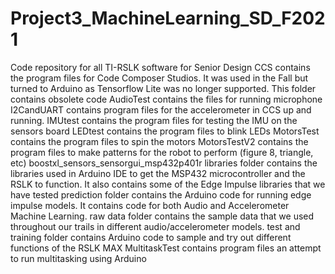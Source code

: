 # Project3_MachineLearning_SD_F2021
Code repository for all TI-RSLK software for Senior Design
CCS contains the program files for Code Composer Studios. It was used in the Fall but turned to Arduino as Tensorflow Lite was no longer supported. This folder contains obsolete code
  AudioTest contains the files for running microphone
  I2CandUART contains program files for the accelerometer in CCS up and running.
  IMUtest contains the program files for testing the  IMU on the sensors board
  LEDtest contains the program files to blink LEDs
  MotorsTest contains the program files to spin the motors
  MotorsTestV2 contains the program files to make patterns for the robot to perform (figure 8, triangle, etc)
  boostxl_sensors_sensorgui_msp432p401r
libraries folder contains the libraries used in Arduino IDE to get the MSP432 microcontroller and the RSLK to function. It also contains some of the Edge Impulse libraries that we have tested
prediction folder contains the Arduino code for running edge impulse models. It contains code for both Audio and Accelerometer Machine Learning.
raw data folder  contains the sample data that we used throughout our trails in different audio/accelerometer models.
test and training folder contains Arduino code to sample and try out different functions of the RSLK MAX
  MultitaskTest contains program files an attempt to run multitasking using Arduino
